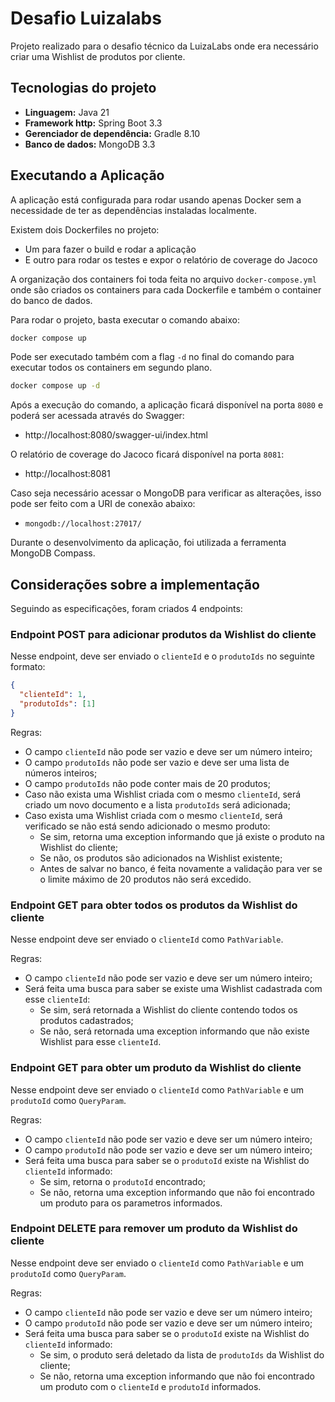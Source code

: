 # Desafio Luizalabs

Projeto realizado para o desafio técnico da LuizaLabs onde era necessário criar uma Wishlist de produtos por cliente.

## Tecnologias do projeto

- **Linguagem:** Java 21
- **Framework http:** Spring Boot 3.3
- **Gerenciador de dependência:** Gradle 8.10
- **Banco de dados:** MongoDB 3.3

## Executando a Aplicação

A aplicação está configurada para rodar usando apenas Docker sem a necessidade de ter as dependências instaladas localmente.

Existem dois Dockerfiles no projeto:

- Um para fazer o build e rodar a aplicação
- E outro para rodar os testes e expor o relatório de coverage do Jacoco

A organização dos containers foi toda feita no arquivo `docker-compose.yml` onde são criados os containers para cada Dockerfile e também o container do banco de dados.

Para rodar o projeto, basta executar o comando abaixo:

```bash
docker compose up
```

Pode ser executado também com a flag `-d` no final do comando para executar todos os containers em segundo plano.

```bash
docker compose up -d
```

Após a execução do comando, a aplicação ficará disponível na porta `8080` e poderá ser acessada através do Swagger:

- http://localhost:8080/swagger-ui/index.html

O relatório de coverage do Jacoco ficará disponível na porta `8081`:

- http://localhost:8081

Caso seja necessário acessar o MongoDB para verificar as alterações, isso pode ser feito com a URI de conexão abaixo:

- `mongodb://localhost:27017/`

Durante o desenvolvimento da aplicação, foi utilizada a ferramenta MongoDB Compass.

## Considerações sobre a implementação

Seguindo as especificações, foram criados 4 endpoints:

### Endpoint POST para adicionar produtos da Wishlist do cliente

Nesse endpoint, deve ser enviado o `clienteId` e o `produtoIds` no seguinte formato:

```json
{
  "clienteId": 1,
  "produtoIds": [1]
}
```
Regras:

- O campo `clienteId` não pode ser vazio e deve ser um número inteiro;
- O campo `produtoIds` não pode ser vazio e deve ser uma lista de números inteiros;
- O campo `produtoIds` não pode conter mais de 20 produtos;
- Caso não exista uma Wishlist criada com o mesmo `clienteId`, será criado um novo documento e a lista `produtoIds` será adicionada;
- Caso exista uma Wishlist criada com o mesmo `clienteId`, será verificado se não está sendo adicionado o mesmo produto:
  - Se sim, retorna uma exception informando que já existe o produto na Wishlist do cliente;
  - Se não, os produtos são adicionados na Wishlist existente;
  - Antes de salvar no banco, é feita novamente a validação para ver se o limite máximo de 20 produtos não será excedido.
  


### Endpoint GET para obter todos os produtos da Wishlist do cliente

Nesse endpoint deve ser enviado o `clienteId` como `PathVariable`.

Regras:

- O campo `clienteId` não pode ser vazio e deve ser um número inteiro;
- Será feita uma busca para saber se existe uma Wishlist cadastrada com esse `clienteId`:
  - Se sim, será retornada a Wishlist do cliente contendo todos os produtos cadastrados;
  - Se não, será retornada uma exception informando que não existe Wishlist para esse `clienteId`.

### Endpoint GET para obter um produto da Wishlist do cliente

Nesse endpoint deve ser enviado o `clienteId` como `PathVariable` e um `produtoId` como `QueryParam`.

Regras:

- O campo `clienteId` não pode ser vazio e deve ser um número inteiro;
- O campo `produtoId` não pode ser vazio e deve ser um número inteiro;
- Será feita uma busca para saber se o `produtoId` existe na Wishlist do `clienteId` informado:
  - Se sim, retorna o `produtoId` encontrado;
  - Se não, retorna uma exception informando que não foi encontrado um produto para os parametros informados.

### Endpoint DELETE para remover um produto da Wishlist do cliente

Nesse endpoint deve ser enviado o `clienteId` como `PathVariable` e um `produtoId` como `QueryParam`.

Regras:

- O campo `clienteId` não pode ser vazio e deve ser um número inteiro;
- O campo `produtoId` não pode ser vazio e deve ser um número inteiro;
- Será feita uma busca para saber se o `produtoId` existe na Wishlist do `clienteId` informado:
  - Se sim, o produto será deletado da lista de `produtoIds` da Wishlist do cliente;
  - Se não, retorna uma exception informando que não foi encontrado um produto com o `clienteId` e `produtoId` informados.